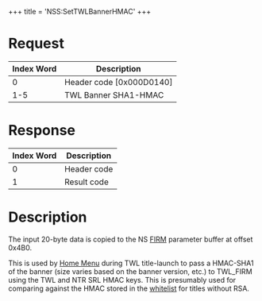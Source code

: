+++
title = 'NSS:SetTWLBannerHMAC'
+++

# Request

| Index Word | Description                |
|------------|----------------------------|
| 0          | Header code \[0x000D0140\] |
| 1-5        | TWL Banner SHA1-HMAC       |

# Response

| Index Word | Description |
|------------|-------------|
| 0          | Header code |
| 1          | Result code |

# Description

The input 20-byte data is copied to the NS [FIRM](FIRM "wikilink")
parameter buffer at offset 0x4B0.

This is used by [Home Menu](Home_Menu "wikilink") during TWL
title-launch to pass a HMAC-SHA1 of the banner (size varies based on the
banner version, etc.) to TWL_FIRM using the TWL and NTR SRL HMAC keys.
This is presumably used for comparing against the HMAC stored in the
[whitelist](Title_list#TWL_System_Titles "wikilink") for titles without
RSA.

